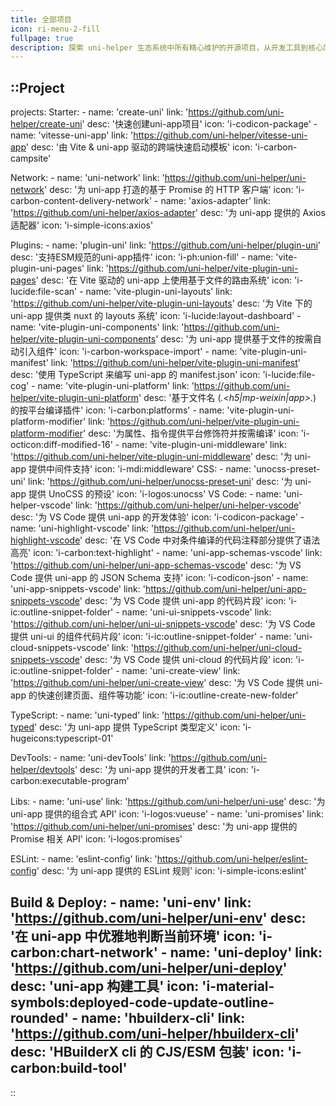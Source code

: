 ```yaml
---
title: 全部项目
icon: ri-menu-2-fill
fullpage: true
description: 探索 uni-helper 生态系统中所有精心维护的开源项目，从开发工具到核心库，助力 uni-app 开发体验全面提升
---
```


::Project
---
projects:
  Starter:
    - name: 'create-uni'
      link: 'https://github.com/uni-helper/create-uni'
      desc: '快速创建uni-app项目'
      icon: 'i-codicon-package'
    - name: 'vitesse-uni-app'
      link: 'https://github.com/uni-helper/vitesse-uni-app'
      desc: '由 Vite & uni-app 驱动的跨端快速启动模板'
      icon: 'i-carbon-campsite'

  Network:
    - name: 'uni-network'
      link: 'https://github.com/uni-helper/uni-network'
      desc: '为 uni-app 打造的基于 Promise 的 HTTP 客户端'
      icon: 'i-carbon-content-delivery-network'
    - name: 'axios-adapter'
      link: 'https://github.com/uni-helper/axios-adapter'
      desc: '为 uni-app 提供的 Axios 适配器'
      icon: 'i-simple-icons:axios'

  Plugins:
    - name: 'plugin-uni'
      link: 'https://github.com/uni-helper/plugin-uni'
      desc: '支持ESM规范的uni-app插件'
      icon: 'i-ph:union-fill'
    - name: 'vite-plugin-uni-pages'
      link: 'https://github.com/uni-helper/vite-plugin-uni-pages'
      desc: '在 Vite 驱动的 uni-app 上使用基于文件的路由系统'
      icon: 'i-lucide:file-scan'
    - name: 'vite-plugin-uni-layouts'
      link: 'https://github.com/uni-helper/vite-plugin-uni-layouts'
      desc: '为 Vite 下的 uni-app 提供类 nuxt 的 layouts 系统'
      icon: 'i-lucide:layout-dashboard'
    - name: 'vite-plugin-uni-components'
      link: 'https://github.com/uni-helper/vite-plugin-uni-components'
      desc: '为 uni-app 提供基于文件的按需自动引入组件'
      icon: 'i-carbon-workspace-import'
    - name: 'vite-plugin-uni-manifest'
      link: 'https://github.com/uni-helper/vite-plugin-uni-manifest'
      desc: '使用 TypeScript 来编写 uni-app 的 manifest.json'
      icon: 'i-lucide:file-cog'
    - name: 'vite-plugin-uni-platform'
      link: 'https://github.com/uni-helper/vite-plugin-uni-platform'
      desc: '基于文件名 (*.<h5|mp-weixin|app>.*) 的按平台编译插件'
      icon: 'i-carbon:platforms'
    - name: 'vite-plugin-uni-platform-modifier'
      link: 'https://github.com/uni-helper/vite-plugin-uni-platform-modifier'
      desc: '为属性、指令提供平台修饰符并按需编译'
      icon: 'i-octicon:diff-modified-16'
    - name: 'vite-plugin-uni-middleware'
      link: 'https://github.com/uni-helper/vite-plugin-uni-middleware'
      desc: '为 uni-app 提供中间件支持'
      icon: 'i-mdi:middleware'
  CSS:
    - name: 'unocss-preset-uni'
      link: 'https://github.com/uni-helper/unocss-preset-uni'
      desc: '为 uni-app 提供 UnoCSS 的预设'
      icon: 'i-logos:unocss'
  VS Code:
    - name: 'uni-helper-vscode'
      link: 'https://github.com/uni-helper/uni-helper-vscode'
      desc: '为 VS Code 提供 uni-app 的开发体验'
      icon: 'i-codicon-package'
    - name: 'uni-highlight-vscode'
      link: 'https://github.com/uni-helper/uni-highlight-vscode'
      desc: '在 VS Code 中对条件编译的代码注释部分提供了语法高亮'
      icon: 'i-carbon:text-highlight'
    - name: 'uni-app-schemas-vscode'
      link: 'https://github.com/uni-helper/uni-app-schemas-vscode'
      desc: '为 VS Code 提供 uni-app 的 JSON Schema 支持'
      icon: 'i-codicon-json'
    - name: 'uni-app-snippets-vscode'
      link: 'https://github.com/uni-helper/uni-app-snippets-vscode'
      desc: '为 VS Code 提供 uni-app 的代码片段'
      icon: 'i-ic:outline-snippet-folder'
    - name: 'uni-ui-snippets-vscode'
      link: 'https://github.com/uni-helper/uni-ui-snippets-vscode'
      desc: '为 VS Code 提供 uni-ui 的组件代码片段'
      icon: 'i-ic:outline-snippet-folder'
    - name: 'uni-cloud-snippets-vscode'
      link: 'https://github.com/uni-helper/uni-cloud-snippets-vscode'
      desc: '为 VS Code 提供 uni-cloud 的代码片段'
      icon: 'i-ic:outline-snippet-folder'
    - name: 'uni-create-view'
      link: 'https://github.com/uni-helper/uni-create-view'
      desc: '为 VS Code 提供 uni-app 的快速创建页面、组件等功能'
      icon: 'i-ic:outline-create-new-folder'

  TypeScript:
    - name: 'uni-typed'
      link: 'https://github.com/uni-helper/uni-typed'
      desc: '为 uni-app 提供 TypeScript 类型定义'
      icon: 'i-hugeicons:typescript-01'

  DevTools:
    - name: 'uni-devTools'
      link: 'https://github.com/uni-helper/devtools'
      desc: '为 uni-app 提供的开发者工具'
      icon: 'i-carbon:executable-program'

  Libs:
    - name: 'uni-use'
      link: 'https://github.com/uni-helper/uni-use'
      desc: '为 uni-app 提供的组合式 API'
      icon: 'i-logos:vueuse'
    - name: 'uni-promises'
      link: 'https://github.com/uni-helper/uni-promises'
      desc: '为 uni-app 提供的 Promise 相关 API'
      icon: 'i-logos:promises'

  ESLint:
    - name: 'eslint-config'
      link: 'https://github.com/uni-helper/eslint-config'
      desc: '为 uni-app 提供的 ESLint 规则'
      icon: 'i-simple-icons:eslint'

  Build & Deploy:
    - name: 'uni-env'
      link: 'https://github.com/uni-helper/uni-env'
      desc: '在 uni-app 中优雅地判断当前环境'
      icon: 'i-carbon:chart-network'
    - name: 'uni-deploy'
      link: 'https://github.com/uni-helper/uni-deploy'
      desc: 'uni-app 构建工具'
      icon: 'i-material-symbols:deployed-code-update-outline-rounded'
    - name: 'hbuilderx-cli'
      link: 'https://github.com/uni-helper/hbuilderx-cli'
      desc: 'HBuilderX cli 的 CJS/ESM 包装'
      icon: 'i-carbon:build-tool'
---
::
